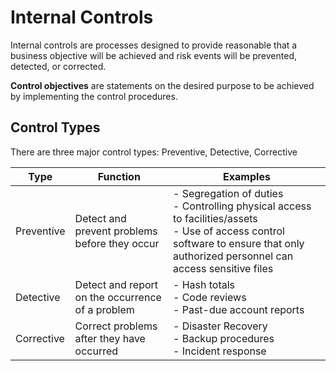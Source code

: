 # Internal Controls
Internal controls are processes designed to provide reasonable 
that a business objective will be achieved and risk events will be prevented, detected, or corrected.

**Control objectives** are statements on the desired purpose to be achieved by implementing the control procedures.

## Control Types
There are three major control types: Preventive, Detective, Corrective

| Type | Function | Examples                                                                                                                                                                                  |
|------|----------|-------------------------------------------------------------------------------------------------------------------------------------------------------------------------------------------|
|  Preventive    |    Detect and prevent problems before they occur       | - Segregation of duties <br> - Controlling physical access to facilities/assets <br> - Use of access control software to ensure that only authorized personnel can access sensitive files |
|  Detective    |    Detect and report on the occurrence of a problem      | - Hash totals <br/> - Code reviews <br/> - Past-due account reports                                                                                                                       |
|  Corrective    |    Correct problems after they have occurred      |  - Disaster Recovery <br/> - Backup procedures <br/> - Incident response   |




